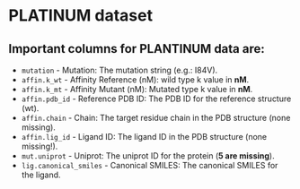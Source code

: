 # PLATINUM dataset
## Important columns for PLANTINUM data are:
* `mutation`             - Mutation: The mutation string (e.g.: I84V).
* `affin.k_wt`           - Affinity Reference (nM): wild type k value in **nM**.
* `affin.k_mt`           - Affinity Mutant (nM): Mutated type k value in **nM**.
* `affin.pdb_id`         - Reference PDB ID: The PDB ID for the reference structure (wt).
* `affin.chain`          - Chain: The target residue chain in the PDB structure (none missing).
* `affin.lig_id`         - Ligand ID: The ligand ID in the PDB structure (none missing!).
* `mut.uniprot`          - Uniprot: The uniprot ID for the protein (**5 are missing**).
* `lig.canonical_smiles` - Canonical SMILES: The canonical SMILES for the ligand.

